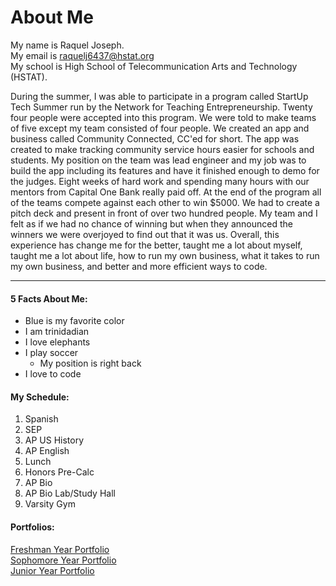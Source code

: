 # About Me 

My name is Raquel Joseph.  
My email is raquelj6437@hstat.org  
My school is High School of Telecommunication Arts and Technology (HSTAT).

During the summer, I was able to participate in a program called StartUp Tech Summer run by the Network for Teaching Entrepreneurship. Twenty four people were accepted into this program. We were told to make teams of five except my team consisted of four people. We created an app and business called Community Connected, CC'ed for short. The app was created to make tracking community service hours easier for schools and students. My position on the team was lead engineer and my job was to build the app including its features and have it finished enough to demo for the judges. Eight weeks of hard work and spending many hours with our mentors from Capital One Bank really paid off. At the end of the program all of the teams compete against each other to win $5000. We had to create a pitch deck and present in front of over two hundred people. My team and I felt as if we had no chance of winning but when they announced the winners we were overjoyed to find out that it was us. Overall, this experience has change me for the better, taught me a lot about myself, taught me a lot about life, how to run my own business, what it takes to run my own business, and better and more efficient ways to code.

---

#### 5 Facts About Me:
* Blue is my favorite color
* I am trinidadian
* I love elephants
* I play soccer
  * My position is right back
* I love to code

#### My Schedule:
1. Spanish
2. SEP
3. AP US History
4. AP English
5. Lunch
6. Honors Pre-Calc
7. AP Bio
8. AP Bio Lab/Study Hall
9. Varsity Gym

#### Portfolios:
[Freshman Year Portfolio](https://sites.google.com/a/hstat.org/raquelj6437sep09/)  
[Sophomore Year Portfolio](https://sites.google.com/a/hstat.org/raquelj6437sep10/)  
[Junior Year Portfolio](https://sites.google.com/a/hstat.org/raquelj6437sep11/)  
